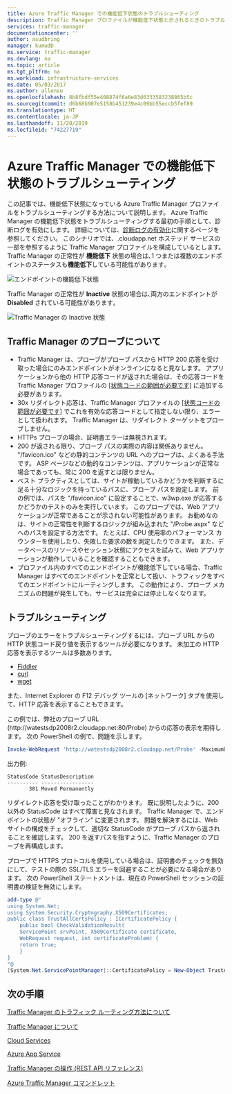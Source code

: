 ```yaml
---
title: Azure Traffic Manager での機能低下状態のトラブルシューティング
description: Traffic Manager プロファイルが機能低下状態と示されるときのトラブルシューティング方法について説明します。
services: traffic-manager
documentationcenter: ''
author: asudbring
manager: kumudD
ms.service: traffic-manager
ms.devlang: na
ms.topic: article
ms.tgt_pltfrm: na
ms.workload: infrastructure-services
ms.date: 05/03/2017
ms.author: allensu
ms.openlocfilehash: 8b8fbdf55e408874f6a6e83d6333583238865b5c
ms.sourcegitcommit: d6b68b907e5158b451239e4c09bb55eccb5fef89
ms.translationtype: HT
ms.contentlocale: ja-JP
ms.lasthandoff: 11/20/2019
ms.locfileid: "74227719"
---
```

# <a name="troubleshooting-degraded-state-on-azure-traffic-manager"></a>Azure Traffic Manager での機能低下状態のトラブルシューティング

この記事では、機能低下状態になっている Azure Traffic Manager プロファイルをトラブルシューティングする方法について説明します。 Azure Traffic Manager の機能低下状態をトラブルシューティングする最初の手順として、診断ログを有効にします。  詳細については、[診断ログの有効化](https://docs.microsoft.com/azure/traffic-manager/traffic-manager-diagnostic-logs)に関するページを参照してください。 このシナリオでは、.cloudapp.net ホステッド サービスの一部を参照するように Traffic Manager プロファイルを構成しているとします。 Traffic Manager の正常性が **機能低下** 状態の場合は､1 つまたは複数のエンドポイントのステータスも**機能低下**している可能性があります｡

![エンドポイントの機能低下状態](./media/traffic-manager-troubleshooting-degraded/traffic-manager-degradedifonedegraded.png)

Traffic Manager の正常性が **Inactive** 状態の場合は､両方のエンドポイントが **Disabled** されている可能性があります｡

![Traffic Manager の Inactive 状態](./media/traffic-manager-troubleshooting-degraded/traffic-manager-inactive.png)

## <a name="understanding-traffic-manager-probes"></a>Traffic Manager のプローブについて

* Traffic Manager は、プローブがプローブ パスから HTTP 200 応答を受け取った場合にのみエンドポイントがオンラインになると見なします。 アプリケーションから他の HTTP 応答コードが返された場合は、その応答コードを Traffic Manager プロファイルの [[状態コードの範囲が必要です]](https://docs.microsoft.com/azure/traffic-manager/traffic-manager-monitoring#configure-endpoint-monitoring) に追加する必要があります。
* 30x リダイレクト応答は、Traffic Manager プロファイルの [[状態コードの範囲が必要です]](https://docs.microsoft.com/azure/traffic-manager/traffic-manager-monitoring#configure-endpoint-monitoring) でこれを有効な応答コードとして指定しない限り、エラーとして扱われます。 Traffic Manager は、リダイレクト ターゲットをプローブしません。
* HTTPs プローブの場合、証明書エラーは無視されます。
* 200 が返される限り、プローブ パスの実際の内容は関係ありません。 "/favicon.ico" などの静的コンテンツの URL へのプローブは、よくある手法です。 ASP ページなどの動的なコンテンツは、アプリケーションが正常な場合であっても、常に 200 を返すとは限りません。
* ベスト プラクティスとしては、サイトが稼動しているかどうかを判断するに足る十分なロジックを持っているパスに、プローブ パスを設定します。 前の例では、パスを "/favicon.ico" に設定することで、w3wp.exe が応答するかどうかのテストのみを実行しています。 このプローブでは、Web アプリケーションが正常であることが示されない可能性があります。 お勧めなのは、サイトの正常性を判断するロジックが組み込まれた "/Probe.aspx" などへのパスを設定する方法です。 たとえば、CPU 使用率のパフォーマンス カウンターを使用したり、失敗した要求の数を測定したりできます。 また、データベースのリソースやセッション状態にアクセスを試みて、Web アプリケーションが動作していることを確認することもできます。
* プロファイル内のすべてのエンドポイントが機能低下している場合、Traffic Manager はすべてのエンドポイントを正常として扱い、トラフィックをすべてのエンドポイントにルーティングします。 この動作により、プローブ メカニズムの問題が発生しても、サービスは完全には停止しなくなります。

## <a name="troubleshooting"></a>トラブルシューティング

プローブのエラーをトラブルシューティングするには、プローブ URL からの HTTP 状態コード戻り値を表示するツールが必要になります。 未加工の HTTP 応答を表示するツールは多数あります。

* [Fiddler](https://www.telerik.com/fiddler)
* [curl](https://curl.haxx.se/)
* [wget](http://gnuwin32.sourceforge.net/packages/wget.htm)

また、Internet Explorer の F12 デバッグ ツールの [ネットワーク] タブを使用して、HTTP 応答を表示することもできます。

この例では、弊社のプローブ URL (http:\//watestsdp2008r2.cloudapp.net:80/Probe) からの応答の表示を期待します。 次の PowerShell の例で、問題を示します。

```powershell
Invoke-WebRequest 'http://watestsdp2008r2.cloudapp.net/Probe' -MaximumRedirection 0 -ErrorAction SilentlyContinue | Select-Object StatusCode,StatusDescription
```

出力例:

    StatusCode StatusDescription
    ---------- -----------------
           301 Moved Permanently

リダイレクト応答を受け取ったことがわかります。 既に説明したように、200 以外の StatusCode はすべて障害と見なされます。 Traffic Manager で、エンドポイントの状態が "オフライン" に変更されます。 問題を解決するには、Web サイトの構成をチェックして、適切な StatusCode がプローブ パスから返されることを確認します。 200 を返すパスを指すように、Traffic Manager のプローブを再構成します。

プローブで HTTPS プロトコルを使用している場合は、証明書のチェックを無効にして、テストの際の SSL/TLS エラーを回避することが必要になる場合があります。 次の PowerShell ステートメントは、現在の PowerShell セッションの証明書の検証を無効にします。

```powershell
add-type @"
using System.Net;
using System.Security.Cryptography.X509Certificates;
public class TrustAllCertsPolicy : ICertificatePolicy {
    public bool CheckValidationResult(
    ServicePoint srvPoint, X509Certificate certificate,
    WebRequest request, int certificateProblem) {
    return true;
    }
}
"@
[System.Net.ServicePointManager]::CertificatePolicy = New-Object TrustAllCertsPolicy
```

## <a name="next-steps"></a>次の手順

[Traffic Manager のトラフィック ルーティング方法について](traffic-manager-routing-methods.md)

[Traffic Manager について](traffic-manager-overview.md)

[Cloud Services](https://go.microsoft.com/fwlink/?LinkId=314074)

[Azure App Service](https://azure.microsoft.com/documentation/services/app-service/web/)

[Traffic Manager の操作 (REST API リファレンス)](https://go.microsoft.com/fwlink/?LinkId=313584)

[Azure Traffic Manager コマンドレット][1]

[1]: https://docs.microsoft.com/powershell/module/az.trafficmanager
